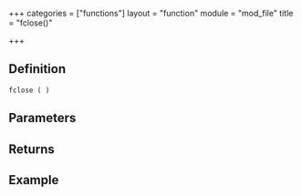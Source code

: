 +++
categories = ["functions"]
layout = "function"
module = "mod_file"
title = "fclose()"

+++

## Definition

    fclose ( )

## Parameters

## Returns

## Example

